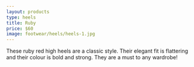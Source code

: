 ```yaml
---
layout: products
type: heels
title: Ruby
price: $60
image: footwear/heels/heels-1.jpg
---
```



These ruby red high heels are a classic style. Their elegant fit is flattering and their colour is bold and strong. They are a must to any wardrobe! 